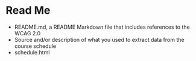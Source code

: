 Read Me
====================

* README.md, a README Markdown file that includes references to the WCAG 2.0
* Source and/or description of what you used to extract data from the course schedule
* schedule.html
